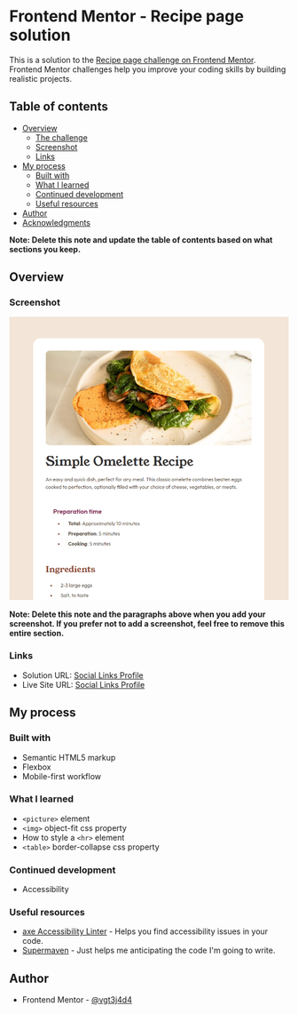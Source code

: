 # Frontend Mentor - Recipe page solution

This is a solution to the [Recipe page challenge on Frontend Mentor](https://www.frontendmentor.io/challenges/recipe-page-KiTsR8QQKm). Frontend Mentor challenges help you improve your coding skills by building realistic projects.

## Table of contents

- [Overview](#overview)
  - [The challenge](#the-challenge)
  - [Screenshot](#screenshot)
  - [Links](#links)
- [My process](#my-process)
  - [Built with](#built-with)
  - [What I learned](#what-i-learned)
  - [Continued development](#continued-development)
  - [Useful resources](#useful-resources)
- [Author](#author)
- [Acknowledgments](#acknowledgments)

**Note: Delete this note and update the table of contents based on what sections you keep.**

## Overview

### Screenshot

![](./screenshot.png)

**Note: Delete this note and the paragraphs above when you add your screenshot. If you prefer not to add a screenshot, feel free to remove this entire section.**

### Links

- Solution URL: [Social Links Profile](https://github.com/vgt3j4d4/frontendmentor/tree/main/challenges/recipe-page)
- Live Site URL: [Social Links Profile](https://frontendmentor-gonzalotejada.netlify.app/recipe-page)

## My process

### Built with

- Semantic HTML5 markup
- Flexbox
- Mobile-first workflow

### What I learned

- `<picture>` element
- `<img>` object-fit css property
- How to style a `<hr>` element
- `<table>` border-collapse css property

### Continued development

- Accessibility

### Useful resources

- [axe Accessibility Linter](https://marketplace.visualstudio.com/items?itemName=deque-systems.vscode-axe-linter) - Helps you find accessibility issues in your code.
- [Supermaven](https://marketplace.visualstudio.com/items?itemName=supermaven.supermaven) - Just helps me anticipating the code I'm going to write.

## Author

- Frontend Mentor - [@vgt3j4d4](https://www.frontendmentor.io/profile/vgt3j4d4)

